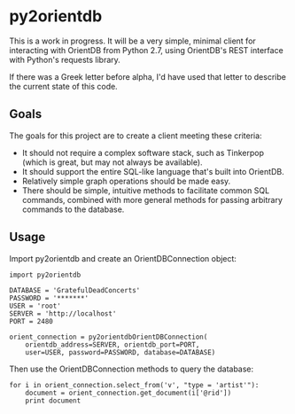 py2orientdb
===========
This is a work in progress. It will be a very simple, minimal client for
interacting with OrientDB from Python 2.7, using OrientDB's REST interface
with Python's requests library.

If there was a Greek letter before alpha, I'd have used that letter to
describe the current state of this code.

Goals
-----
The goals for this project are to create a client meeting these criteria:

+ It should not require a complex software stack, such as Tinkerpop (which
  is great, but may not always be available).
+ It should support the entire SQL-like language that's built into OrientDB.
+ Relatively simple graph operations should be made easy.
+ There should be simple, intuitive methods to facilitate common SQL commands,
  combined with more general methods for passing arbitrary commands to the
  database.

Usage
-----
Import py2orientdb and create an OrientDBConnection object:

~~~~{.python}
import py2orientdb

DATABASE = 'GratefulDeadConcerts'
PASSWORD = '*******'
USER = 'root'
SERVER = 'http://localhost'
PORT = 2480

orient_connection = py2orientdbOrientDBConnection(
    orientdb_address=SERVER, orientdb_port=PORT,
    user=USER, password=PASSWORD, database=DATABASE)
~~~~

Then use the OrientDBConnection methods to query the database:

~~~~{.python}
for i in orient_connection.select_from('v', "type = 'artist'"):
    document = orient_connection.get_document(i['@rid'])
    print document
~~~~
